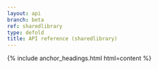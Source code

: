 ```yaml
---
layout: api
branch: beta
ref: sharedlibrary
type: defold
title: API reference (sharedlibrary)
---
```

{% include anchor_headings.html html=content %}